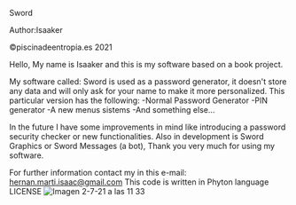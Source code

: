 Sword

Author:Isaaker

©piscinadeentropia.es 2021

Hello, My name is Isaaker and this is my software based on a book project.

My software called: Sword is used as a password generator, it doesn't store any data and will only ask for your name to make it more personalized.
This particular version has the following:
-Normal Password Generator
-PIN generator
-A new menus sistems
-And something else...

In the future I have some improvements in mind like introducing a password security checker or new functionalities.
Also in development is Sword Graphics or Sword Messages (a bot), Thank you very much for using my software.

For further information contact my in this e-mail: hernan.marti.isaac@gmail.com
This code is written in Phyton language
LICENSE
![Imagen 2-7-21 a las 11 33](https://user-images.githubusercontent.com/77550577/124254773-b0b92d80-db29-11eb-9a58-c2b790fbea85.jpeg)
